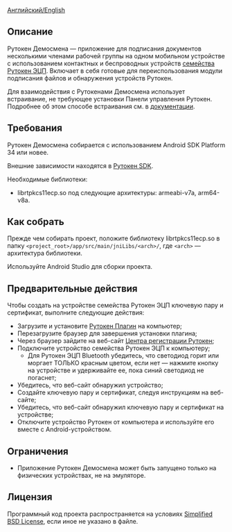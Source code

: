 [Английский/English](README.md)

## Описание

Рутокен Демосмена — приложение для подписания документов несколькими членами рабочей группы на одном мобильном
устройстве с использованием контактных и беспроводных
устройств [семейства Рутокен ЭЦП](https://www.rutoken.ru/products/all/rutoken-ecp-3/).
Включает в себя готовые для переиспользования модули подписания файлов и обнаружения устройств Рутокен.

Для взаимодействия с Рутокенами Демосмена использует встраивание, не требующее установки Панели управления Рутокен.
Подробнее об этом способе встраивания см. в [документации](https://github.com/AktivCo/android-standalone-scheme-docs).

## Требования

Рутокен Демосмена собирается с использованием Android SDK Platform 34 или новее.

Внешние зависимости находятся в [Рутокен SDK](https://www.rutoken.ru/developers/sdk/).

Необходимые библиотеки:

* librtpkcs11ecp.so под следующие архитектуры: armeabi-v7a, arm64-v8a.

## Как собрать

Прежде чем собирать проект, положите библиотеку librtpkcs11ecp.so в папку `<project_root>/app/src/main/jniLibs/<arch>/`,
где `<arch>` — архитектура библиотеки.

Используйте Android Studio для сборки проекта.

## Предварительные действия

Чтобы создать на устройстве семейства Рутокен ЭЦП ключевую пару и сертификат, выполните следующие действия:

* Загрузите и установите [Рутокен Плагин](https://www.rutoken.ru/products/all/rutoken-plugin/) на компьютер;
* Перезагрузите браузер для завершения установки плагина;
* Через браузер зайдите на веб-сайт [Центра регистрации Рутокен](https://ra.rutoken.ru);
* Подключите устройство семейства Рутокен ЭЦП к компьютеру;
    * Для Рутокен ЭЦП Bluetooth убедитесь, что светодиод горит или моргает ТОЛЬКО красным цветом, если нет — нажмите
      кнопку на устройстве и удерживайте ее, пока синий светодиод не погаснет;
* Убедитесь, что веб-сайт обнаружил устройство;
* Создайте ключевую пару и сертификат, следуя инструкциям на веб-сайте;
* Убедитесь, что веб-сайт обнаружил ключевую пару и сертификат на устройстве;
* Отключите устройство Рутокен от компьютера и используйте его вместе с Android-устройством.

## Ограничения

* Приложение Рутокен Демосмена может быть запущено только на физических устройствах, не на эмуляторе.

## Лицензия

Программный код проекта распространяется на условиях [Simplified BSD License](LICENSE_RUS), если иное не указано в
файле.

